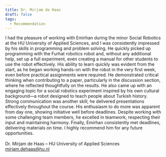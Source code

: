 ```yaml
---
title: Dr. Mirjam de Haas
draft: false
tags:
  - Recommendation
---
```

I had the pleasure of working with Emirhan during the minor Social Robotics at the HU University of Applied Sciences, and I was consistently impressed by his skills in programming and problem solving. He quickly picked up programming with the Furhat robotics robot and, without any additional help, set up a full experiment, even creating a manual for other students to use the robot effectively. His ability to learn quickly was evident from the start, as he began working hands-on with the robot in the very first week, even before practical assignments were required. He demonstrated critical thinking when contributing to a paper, particularly in the discussion section, where he reflected thoughtfully on the results. He also came up with an engaging topic for a social robotics experiment inspired by his own cultural background—a robot designed to teach people about Turkish history. Strong communication was another skill; he delivered presentations effectively throughout the course. His enthusiasm to do more was apparent from day one, showing initiative well before deadlines. Despite working with some challenging team members, he excelled in teamwork, respecting their input and maintaining harmony. Finally, Emirhan consistently met deadlines, delivering materials on time. I highly recommend him for any future opportunities. 
<br><br>
Dr. Mirjam de Haas – HU University of Applied Sciences
<br>
mirjam.dehaas@hu.nl